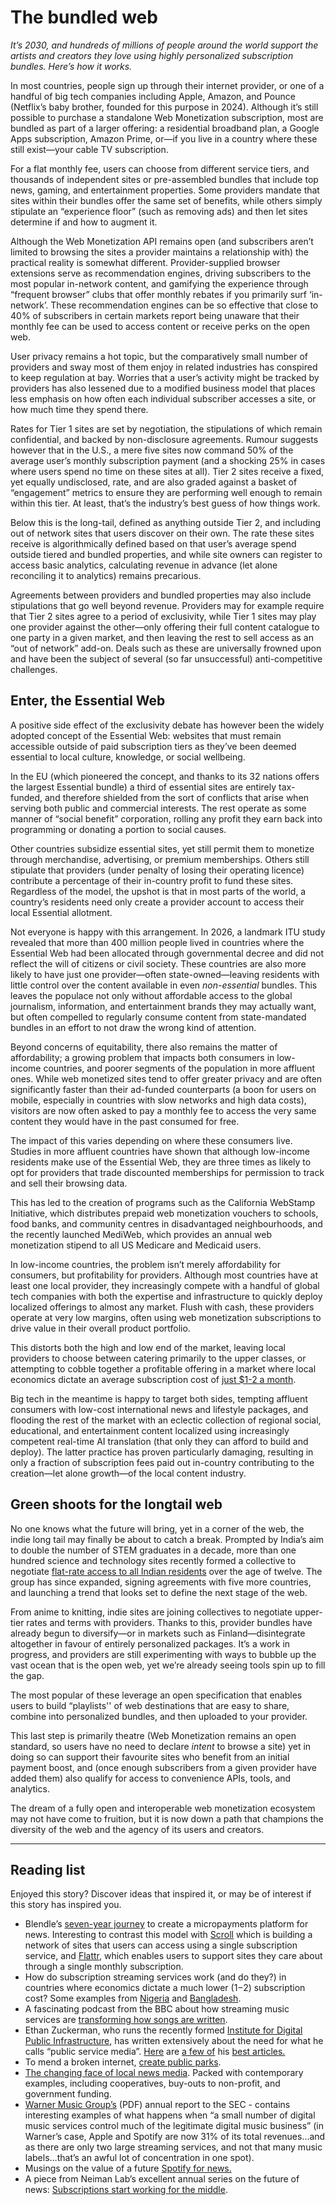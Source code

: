 # The bundled web

_It’s 2030, and hundreds of millions of people around the world support the artists and creators they love using highly personalized subscription bundles. Here’s how it works._

In most countries, people sign up through their internet provider, or one of a handful of big tech companies including Apple, Amazon, and Pounce (Netflix’s baby brother, founded for this purpose in 2024). Although it’s still possible to purchase a standalone Web Monetization subscription, most are bundled as part of a larger offering: a residential broadband plan, a Google Apps subscription, Amazon Prime, or—if you live in a country where these still exist—your cable TV subscription.

For a flat monthly fee, users can choose from different service tiers, and thousands of independent sites or pre-assembled bundles that include top news, gaming, and entertainment properties. Some providers mandate that sites within their bundles offer the same set of benefits, while others simply stipulate an “experience floor” (such as removing ads) and then let sites determine if and how to augment it.  

Although the Web Monetization API remains open (and subscribers aren’t limited to browsing the sites a provider maintains a relationship with) the practical reality is somewhat different. Provider-supplied browser extensions serve as recommendation engines, driving subscribers to the most popular in-network content, and gamifying the experience through “frequent browser” clubs that offer monthly rebates if you primarily surf ‘in-network’. These recommendation engines can be so effective that close to 40% of subscribers in certain markets report being unaware that their monthly fee can be used to access content or receive perks on the open web. 

User privacy remains a hot topic, but the comparatively small number of providers and sway most of them enjoy in related industries has conspired to keep regulation at bay. Worries that a user’s activity might be tracked by providers has also lessened due to a modified business model that places less emphasis on how often each individual subscriber accesses a site, or how much time they spend there. 

Rates for Tier 1 sites are set by negotiation, the stipulations of which remain confidential, and backed by non-disclosure agreements. Rumour suggests however that in the U.S., a mere five sites now command 50% of the average user’s monthly subscription payment (and a shocking 25% in cases where users spend no time on these sites at all). Tier 2 sites receive a fixed, yet equally undisclosed, rate, and are also graded against a basket of “engagement” metrics to ensure they are performing well enough to remain within this tier. At least, that’s the industry’s best guess of how things work. 

Below this is the long-tail, defined as anything outside Tier 2, and including out of network sites that users discover on their own. The rate these sites receive is algorithmically defined based on that user’s average spend outside tiered and bundled properties, and while site owners can register to access basic analytics, calculating revenue in advance (let alone reconciling it to analytics) remains precarious.

 

Agreements between providers and bundled properties may also include stipulations that go well beyond revenue. Providers may for example require that Tier 2 sites agree to a period of exclusivity, while Tier 1 sites may play one provider against the other—only offering their full content catalogue to one party in a given market, and then leaving the rest to sell access as an “out of network” add-on. Deals such as these are universally frowned upon and have been the subject of several (so far unsuccessful) anti-competitive challenges.

## Enter, the Essential Web

A positive side effect of the exclusivity debate has however been the widely adopted concept of the Essential Web: websites that must remain accessible outside of paid subscription tiers as they’ve been deemed essential to local culture, knowledge, or social wellbeing. 

In the EU (which pioneered the concept, and thanks to its 32 nations offers the largest Essential bundle) a third of essential sites are entirely tax-funded, and therefore shielded from the sort of conflicts that arise when serving both public and commercial interests. The rest operate as some manner of “social benefit” corporation, rolling any profit they earn back into programming or donating a portion to social causes. 

Other countries subsidize essential sites, yet still permit them to monetize through merchandise, advertising, or premium memberships. Others still stipulate that providers (under penalty of losing their operating licence) contribute a percentage of their in-country profit to fund these sites. Regardless of the model, the upshot is that in most parts of the world, a country’s residents need only create a provider account to access their local Essential allotment. 

Not everyone is happy with this arrangement. In 2026, a landmark ITU study revealed that more than 400 million people lived in countries where the Essential Web had been allocated through governmental decree and did not reflect the will of citizens or civil society. These countries are also more likely to have just one provider—often state-owned—leaving residents with little control over the content available in even _non-essential_ bundles. This leaves the populace not only without affordable access to the global journalism, information, and entertainment brands they may actually want, but often compelled to regularly consume content from state-mandated bundles in an effort to not draw the wrong kind of attention.

Beyond concerns of equitability, there also remains the matter of affordability; a growing problem that impacts both consumers in low-income countries, and poorer segments of the population in more affluent ones. While web monetized sites tend to offer greater privacy and are often significantly faster than their ad-funded counterparts (a boon for users on mobile, especially in countries with slow networks and high data costs), visitors are now often asked to pay a monthly fee to access the very same content they would have in the past consumed for free. 

The impact of this varies depending on where these consumers live. Studies in more affluent countries have shown that although low-income residents make use of the Essential Web, they are three times as likely to opt for providers that trade discounted memberships for permission to track and sell their browsing data. 

This has led to the creation of programs such as the California WebStamp Initiative, which distributes prepaid web monetization vouchers to schools, food banks, and community centres in disadvantaged neighbourhoods, and the recently launched MediWeb, which provides an annual web monetization stipend to all US Medicare and Medicaid users. 

In low-income countries, the problem isn’t merely affordability for consumers, but profitability for providers. Although most countries have at least one local provider, they increasingly compete with a handful of global tech companies with both the expertise and infrastructure to quickly deploy localized offerings to almost any market. Flush with cash, these providers operate at very low margins, often using web monetization subscriptions to drive value in their overall product portfolio. 

This distorts both the high and low end of the market, leaving local providers to choose between catering primarily to the upper classes, or attempting to cobble together a profitable offering in a market where local economics dictate an average subscription cost of [just $1-2 a month](https://restofworld.org/2020/how-bongo-took-streaming-to-the-masses/). 

Big tech in the meantime is happy to target both sides, tempting affluent consumers with low-cost international news and lifestyle packages, and flooding the rest of the market with an eclectic collection of regional social, educational, and entertainment content localized using increasingly competent real-time AI translation (that only they can afford to build and deploy). The latter practice has proven particularly damaging, resulting in only a fraction of subscription fees paid out in-country contributing to the creation—let alone growth—of the local content industry. 

## Green shoots for the longtail web

No one knows what the future will bring, yet in a corner of the web, the indie long tail may finally be about to catch a break. Prompted by India’s aim to double the number of STEM graduates in a decade, more than one hundred science and technology sites recently formed a collective to negotiate [flat-rate access to all Indian residents](https://www.nature.com/articles/d41586-020-02708-4) over the age of twelve. The group has since expanded, signing agreements with five more countries, and launching a trend that looks set to define the next stage of the web. 

From anime to knitting, indie sites are joining collectives to negotiate upper-tier rates and terms with providers. Thanks to this, provider bundles have already begun to diversify—or in markets such as Finland—disintegrate altogether in favour of entirely personalized packages. It’s a work in progress, and providers are still experimenting with ways to bubble up the vast ocean that is the open web, yet we’re already seeing tools spin up to fill the gap.

The most popular of these leverage an open specification that enables users to build “playlists'' of web destinations that are easy to share, combine into personalized bundles, and then uploaded to your provider. 

This last step is primarily theatre (Web Monetization remains an open standard, so users have no need to declare _intent_ to browse a site) yet in doing so can support their favourite sites who benefit from an initial payment boost, and (once enough subscribers from a given provider have added them) also qualify for access to convenience APIs, tools, and analytics. 

The dream of a fully open and interoperable web monetization ecosystem may not have come to fruition, but it is now down a path that champions the diversity of the web and the agency of its users and creators.

***

## Reading list

Enjoyed this story? Discover ideas that inspired it, or may be of interest if this story has inspired you.

*   Blendle’s [seven-year journey](https://www.niemanlab.org/2019/06/micropayments-for-news-pioneer-blendle-is-pivoting-from-micropayments/) to create a micropayments platform for news. Interesting to contrast this model with [Scroll](https://medium.com/the-idea/the-latest-scroll-aims-to-create-a-better-online-news-experience-february-3-2020-cb4e9bb5eb2d) which is building a network of sites that users can access using a single subscription service, and [Flattr](https://flattr.com), which enables users to support sites they care about through a single monthly subscription.
*   How do subscription streaming services work (and do they?) in countries where economics dictate a much lower ($1-$2) subscription cost? Some examples from [Nigeria](https://restofworld.org/2020/bringing-nollywood-to-the-world/) and [Bangladesh](https://restofworld.org/2020/how-bongo-took-streaming-to-the-masses/). 
*   A fascinating podcast from the BBC about how streaming music services are [transforming how songs are written](https://www.bbc.co.uk/programmes/p092r7l8).
*   Ethan Zuckerman, who runs the recently formed [Institute for Digital Public Infrastructure](https://publicinfrastructure.org), has written extensively about the need for what he calls “public service media”. [Here](https://knightcolumbia.org/content/the-case-for-digital-public-infrastructure) are [a few of](https://knightcolumbia.org/content/civic-logic-social-media-with-opinion-and-purpose) his [best articles.](https://knightcolumbia.org/content/what-if-social-media-worked-more-like-email) 
*   To mend a broken internet, [create public parks](https://www.wired.com/story/to-mend-a-broken-internet-create-online-parks/ ). 
*   [The changing face of local news media](https://medium.com/trust-media-and-democracy/5-business-models-for-local-news-to-watch-in-2020-82223d856896). Packed with contemporary examples, including cooperatives, buy-outs to non-profit, and government funding. 
*   [Warner Music Group’s](https://investors.wmg.com/static-files/2528a96d-16b3-4a61-91e6-2db600713266) (PDF) annual report to the SEC - contains interesting examples of what happens when “a small number of digital music services control much of the legitimate digital music business” (in Warner’s case, Apple and Spotify are now 31% of its total revenues…and as there are only two large streaming services, and not that many music labels…that’s an awful lot of concentration in one spot).
*   Musings on the value of a future [Spotify for news.](http://www.davidbauer.ch/2009/07/20/an-itunes-for-news-try-spotify-for-beyond-news/ ) 
*   A piece from Neiman Lab’s excellent annual series on the future of news: [Subscriptions start working for the middle](https://www.niemanlab.org/2020/12/subscriptions-start-working-for-the-middle/).